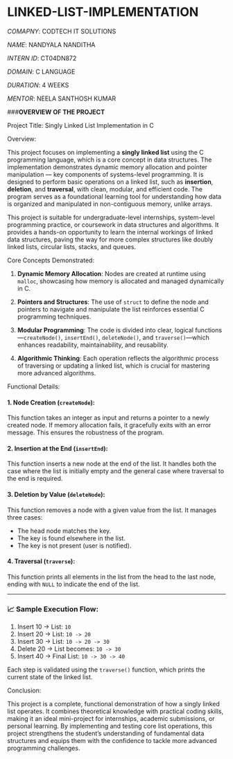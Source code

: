 # LINKED-LIST-IMPLEMENTATION

*COMAPNY*: CODTECH IT SOLUTIONS

*NAME*: NANDYALA NANDITHA

*INTERN ID*: CT04DN872

*DOMAIN*: C LANGUAGE

*DURATION*: 4 WEEKS

*MENTOR*: NEELA SANTHOSH KUMAR

###**OVERVIEW OF THE PROJECT**


Project Title: Singly Linked List Implementation in C

Overview:

This project focuses on implementing a **singly linked list** using the C programming language, which is a core concept in data structures. The implementation demonstrates dynamic memory allocation and pointer manipulation — key components of systems-level programming. It is designed to perform basic operations on a linked list, such as **insertion**, **deletion**, and **traversal**, with clean, modular, and efficient code. The program serves as a foundational learning tool for understanding how data is organized and manipulated in non-contiguous memory, unlike arrays.

This project is suitable for undergraduate-level internships, system-level programming practice, or coursework in data structures and algorithms. It provides a hands-on opportunity to learn the internal workings of linked data structures, paving the way for more complex structures like doubly linked lists, circular lists, stacks, and queues.

 Core Concepts Demonstrated:

1. **Dynamic Memory Allocation**:
   Nodes are created at runtime using `malloc`, showcasing how memory is allocated and managed dynamically in C.

2. **Pointers and Structures**:
   The use of `struct` to define the node and pointers to navigate and manipulate the list reinforces essential C programming techniques.

3. **Modular Programming**:
   The code is divided into clear, logical functions—`createNode()`, `insertEnd()`, `deleteNode()`, and `traverse()`—which enhances readability, maintainability, and reusability.

4. **Algorithmic Thinking**:
   Each operation reflects the algorithmic process of traversing or updating a linked list, which is crucial for mastering more advanced algorithms.

Functional Details:

#### 1. **Node Creation (`createNode`)**:

This function takes an integer as input and returns a pointer to a newly created node. If memory allocation fails, it gracefully exits with an error message. This ensures the robustness of the program.

#### 2. **Insertion at the End (`insertEnd`)**:

This function inserts a new node at the end of the list. It handles both the case where the list is initially empty and the general case where traversal to the end is required.

#### 3. **Deletion by Value (`deleteNode`)**:

This function removes a node with a given value from the list. It manages three cases:

* The head node matches the key.
* The key is found elsewhere in the list.
* The key is not present (user is notified).

#### 4. **Traversal (`traverse`)**:

This function prints all elements in the list from the head to the last node, ending with `NULL` to indicate the end of the list.

---

### 📈 Sample Execution Flow:

1. Insert 10 → List: `10`
2. Insert 20 → List: `10 -> 20`
3. Insert 30 → List: `10 -> 20 -> 30`
4. Delete 20 → List becomes: `10 -> 30`
5. Insert 40 → Final List: `10 -> 30 -> 40`

Each step is validated using the `traverse()` function, which prints the current state of the linked list.

 Conclusion:

This project is a complete, functional demonstration of how a singly linked list operates. It combines theoretical knowledge with practical coding skills, making it an ideal mini-project for internships, academic submissions, or personal learning. By implementing and testing core list operations, this project strengthens the student’s understanding of fundamental data structures and equips them with the confidence to tackle more advanced programming challenges.
